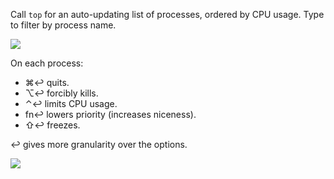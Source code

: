 Call `top` for an auto-updating list of processes, ordered by CPU usage. Type to filter by process name.

![](https://i.imgur.com/QFd5ibj.png)

On each process:
+ ⌘↩ quits.
+ ⌥↩ forcibly kills.
+ ⌃↩ limits CPU usage.
+ fn↩ lowers priority (increases niceness).
+ ⇧↩ freezes.

↩ gives more granularity over the options.

![](https://i.imgur.com/ADFGEVj.png)
